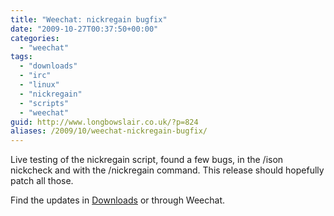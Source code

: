 ```yaml
---
title: "Weechat: nickregain bugfix"
date: "2009-10-27T00:37:50+00:00"
categories: 
  - "weechat"
tags: 
  - "downloads"
  - "irc"
  - "linux"
  - "nickregain"
  - "scripts"
  - "weechat"
guid: http://www.longbowslair.co.uk/?p=824
aliases: /2009/10/weechat-nickregain-bugfix/
---
```


Live testing of the nickregain script, found a few bugs, in the /ison nickcheck and with the /nickregain command. This release should hopefully patch all those.

Find the updates in [Downloads](/downloads/) or through Weechat.
